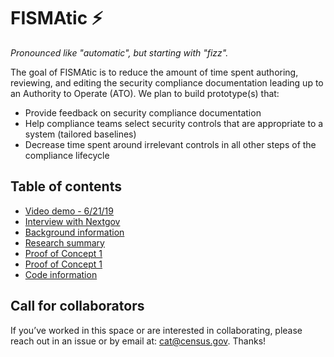 # FISMAtic :zap:

_Pronounced like "automatic", but starting with "fizz"._

The goal of FISMAtic is to reduce the amount of time spent authoring, reviewing, and editing the security compliance documentation leading up to an Authority to Operate (ATO). We plan to build prototype(s) that:

- Provide feedback on security compliance documentation
- Help compliance teams select security controls that are appropriate to a system (tailored baselines)
- Decrease time spent around irrelevant controls in all other steps of the compliance lifecycle

## Table of contents

- [Video demo - 6/21/19](https://census.webex.com/census/ldr.php?RCID=9486aa77f0aeb069cd681c9ad6a5f1ee)
- [Interview with Nextgov](https://www.nextgov.com/emerging-tech/2019/05/census-thinks-clippy-style-ai-assistant-could-speed-security-authorizations/157339/)
- [Background information](docs/background.md)
- [Research summary](research.md)
- [Proof of Concept 1](https://census.webex.com/census/ldr.php?RCID=9486aa77f0aeb069cd681c9ad6a5f1ee)
- [Proof of Concept 1](https://www.nextgov.com/emerging-tech/2019/05/census-thinks-clippy-style-ai-assistant-could-speed-security-authorizations/157339/)
- [Code information](docs/usage.md)

## Call for collaborators

If you’ve worked in this space or are interested in collaborating, please reach out in an issue or by email at: cat@census.gov. Thanks!
